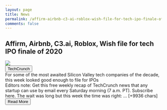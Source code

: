 ```yaml
---
layout: page
title: News
permalink: /affirm-airbnb-c3-ai-roblox-wish-file-for-tech-ipo-finale-of-2020
comments: false
---
```


<div class="row">
<div class="col-12">
<h2>Affirm, Airbnb, C3.ai, Roblox, Wish file for tech IPO finale of 2020</h2>
</div>
</div>
<div class="row">
<div class="col-12">
<img src="https://techcrunch.com/wp-content/uploads/2019/03/GettyImages-974037824.jpg?w=591">
</div>
</div>
<div class="row">
<div class="col-12 mt-2">
<button type="button" class="btn btn-outline-info">TechCrunch</button>
</div>
</div>
<div class="row">
<div class="col-12">
<div>For some of the most awaited Silicon Valley tech companies of the decade, this week looked good enough to file for IPOs</div>
</div>
</div>
<div class="row">
<div class="col-12">
<div>Editors note: Get this free weekly recap of TechCrunch news that any startup can use by email every Saturday morning (7 a.m. PT). Subscribe here.
The wait was long but this week the time was right: … [+9936 chars]</div>
</div>
</div>
<div class="row">
<div class="col-12 text-center">
<a href="http://techcrunch.com/2020/11/21/affirm-airbnb-c3-ai-roblox-wish-file-for-tech-ipo-finale-of-2020/">
<button type="button" class="btn btn-info">Read More</button>
</a>
</div>
</div>
